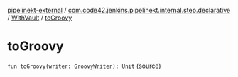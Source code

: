 [pipelinekt-external](../../index.md) / [com.code42.jenkins.pipelinekt.internal.step.declarative](../index.md) / [WithVault](index.md) / [toGroovy](./to-groovy.md)

# toGroovy

`fun toGroovy(writer: `[`GroovyWriter`](../../com.code42.jenkins.pipelinekt.core.writer/-groovy-writer/index.md)`): `[`Unit`](https://kotlinlang.org/api/latest/jvm/stdlib/kotlin/-unit/index.html) [(source)](https://github.com/code42/pipelinekt/tree/master/internal/src/main/kotlin/com/code42/jenkins/pipelinekt/internal/step/declarative/WithVault.kt#L16)